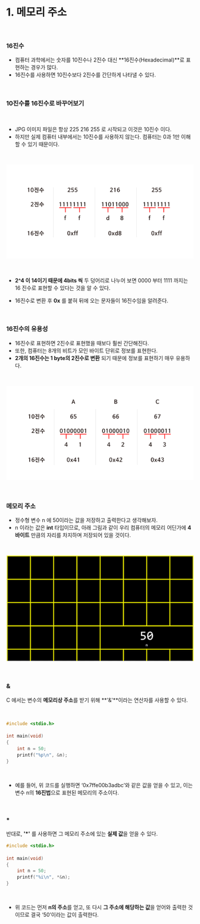 # 1. 메모리 주소

<br/>

### 16진수

- 컴퓨터 과학에서는 숫자를 10진수나 2진수 대신 **16진수(Hexadecimal)**로 표현하는 경우가 많다.
- 16진수를 사용하면 10진수보다 2진수를 간단하게 나타낼 수 있다.



<br/>

### 10진수를 16진수로 바꾸어보기

<br/>

- JPG 이미지 파일은 항상 225 216 255 로 시작되고 이것은 10진수 이다.
- 하지만 실제 컴퓨터 내부에서는 10진수를 사용하지 않는다. 컴퓨터는 0과 1만 이해할 수 있기 때문이다.

<br/>

![](./img/5.4_-01.png)

<br/>

- **2^4 이 14이기 때문에 4bits 씩** 두 덩어리로 나누어 보면 0000 부터 1111 까지는 16 진수로 표현할 수 있다는 것을 알 수 있다.

- 16진수로 변환 후 **0x** 를 붙혀 뒤에 오는 문자들이 16진수임을 알려준다. 



<br/>

### 16진수의 유용성

- 16진수로 표현하면 2진수로 표현했을 때보다 훨씬 간단해진다.
- 또한, 컴퓨터는 8개의 비트가 모인 바이트 단위로 정보를 표현한다.
- **2개의 16진수는 1 byte의 2진수로 변환** 되기 때문에 정보를 표현하기 매우 유용하다.

<br/>

![](./img/5.4_-02.png)

<br/>

### 메모리 주소

- 정수형 변수 n 에 50이라는 값을 저장하고 출력한다고 생각해보자.
- n 이라는 값은 **int** 타입이므로, 아래 그림과 같이 우리 컴퓨터의 메모리 어딘가에 **4바이트** 만큼의 자리를 차지하며 저장되어 있을 것이다.

<br/>

![](./img/n.png)



<br/>

### &

C 에서는 변수의 **메모리상 주소**를 받기 위해 **'&'**이라는 연산자를 사용할 수 있다.



<br/>

```c
#include <stdio.h>

int main(void)
{
    int n = 50;
    printf("%p\n", &n);
}
```



<br/>

- 예를 들어, 위 코드를 실행하면 ‘0x7ffe00b3adbc’와 같은 값을 얻을 수 있고, 이는 변수 n의 **16진법**으로 표현된 메모리의 주소이다.



<br/>

### *

반대로, **'*'** 를 사용하면 그 메모리 주소에 있는 **실제 값**을 얻을 수 있다.

```c
#include <stdio.h>

int main(void)
{
    int n = 50;
    printf("%i\n", *&n);
}
```

<br/>

-  위 코드는 먼저 **n의 주소**를 얻고, 또 다시 **그 주소에 해당하는 값**을 얻어와 출력한 것이므로 결국 ‘50’이라는 값이 출력한다.





<br/><br/>